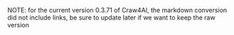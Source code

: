 NOTE: for the current version 0.3.71 of Craw4AI, the markdown conversion did not include links,
be sure to update later if we want to keep the raw version
